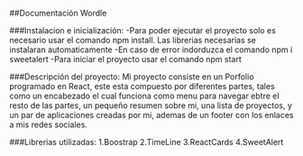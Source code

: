 ##Documentación Wordle

###Instalacion e inicialización:
-Para poder ejecutar el proyecto solo es necesario usar el comando npm install. Las librerias necesarias se instalaran automaticamente
-En caso de error indorduzca el comando npm i sweetalert
-Para iniciar el proyecto usar el comando npm start

###Descripción del proyecto:
Mi proyecto consiste en un Porfolio programado en React, este esta compuesto por diferentes partes, tales como un encabezado el cual funciona como menu para navegar ebtre el resto de las partes, un pequeño resumen sobre mi, una lista de proyectos, y un par de aplicaciones creadas por mi, ademas de un footer con los enlaces a mis redes sociales.

###Librerias utilizadas:
1.Boostrap
2.TimeLine
3.ReactCards
4.SweetAlert
